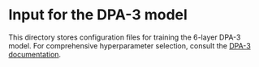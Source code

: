 # Input for the DPA-3 model

This directory stores configuration files for training the 6-layer DPA-3 model.
For comprehensive hyperparameter selection, consult the [DPA-3 documentation](../../../doc/model/dpa3.md/#hyperparameter-tests).
